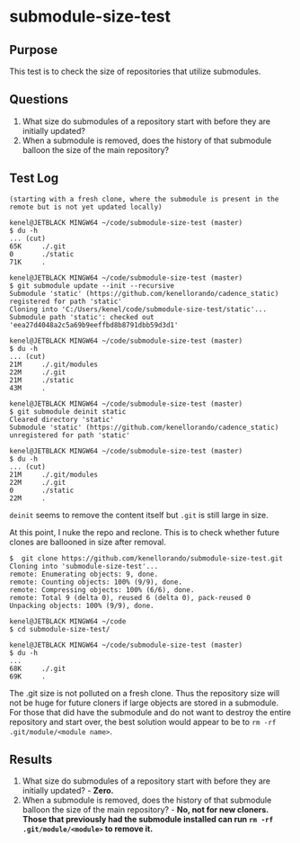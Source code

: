 # submodule-size-test

## Purpose
This test is to check the size of repositories that utilize submodules.

## Questions
1. What size do submodules of a repository start with before they are initially updated?
2. When a submodule is removed, does the history of that submodule balloon the size of the main repository?

## Test Log
```
(starting with a fresh clone, where the submodule is present in the remote but is not yet updated locally)

kenel@JETBLACK MINGW64 ~/code/submodule-size-test (master)
$ du -h
... (cut)
65K     ./.git
0       ./static
71K     .

kenel@JETBLACK MINGW64 ~/code/submodule-size-test (master)
$ git submodule update --init --recursive
Submodule 'static' (https://github.com/kenellorando/cadence_static) registered for path 'static'
Cloning into 'C:/Users/kenel/code/submodule-size-test/static'...
Submodule path 'static': checked out 'eea27d4048a2c5a69b9eeffbd8b8791dbb59d3d1'

kenel@JETBLACK MINGW64 ~/code/submodule-size-test (master)
$ du -h
... (cut)
21M     ./.git/modules
22M     ./.git
21M     ./static
43M     .

kenel@JETBLACK MINGW64 ~/code/submodule-size-test (master)
$ git submodule deinit static
Cleared directory 'static'
Submodule 'static' (https://github.com/kenellorando/cadence_static) unregistered for path 'static'

kenel@JETBLACK MINGW64 ~/code/submodule-size-test (master)
$ du -h
... (cut)
21M     ./.git/modules
22M     ./.git
0       ./static
22M     .
```

`deinit` seems to remove the content itself but `.git` is still large in size.

At this point, I nuke the repo and reclone. This is to check whether future clones are ballooned in size after removal.

```
$  git clone https://github.com/kenellorando/submodule-size-test.git
Cloning into 'submodule-size-test'...
remote: Enumerating objects: 9, done.
remote: Counting objects: 100% (9/9), done.
remote: Compressing objects: 100% (6/6), done.
remote: Total 9 (delta 0), reused 6 (delta 0), pack-reused 0
Unpacking objects: 100% (9/9), done.

kenel@JETBLACK MINGW64 ~/code
$ cd submodule-size-test/

kenel@JETBLACK MINGW64 ~/code/submodule-size-test (master)
$ du -h
...
68K     ./.git
69K     .
```

The .git size is not polluted on a fresh clone. Thus the repository size will not be huge for future cloners if large objects are stored in a submodule. For those that did have the submodule and do not want to destroy the entire repository and start over, the best solution would appear to be to `rm -rf .git/module/<module name>`.

## Results
1. What size do submodules of a repository start with before they are initially updated? - **Zero.**
2. When a submodule is removed, does the history of that submodule balloon the size of the main repository? - **No, not for new cloners. Those that previously had the submodule installed can run `rm -rf .git/module/<module>` to remove it.**

